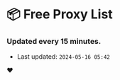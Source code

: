 # :package: Free Proxy List
### Updated every 15 minutes.

- Last updated: `2024-05-16 05:42`

:heart:
